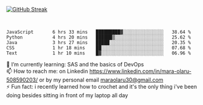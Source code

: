 

[![GitHub Streak](https://streak-stats.demolab.com?user=MaraxD&theme=tokyonight)](https://git.io/streak-stats)
 
 
 <br/>

<!--START_SECTION:waka-->

```text
JavaScript       6 hrs 33 mins   █████████▓░░░░░░░░░░░░░░░   38.64 %
Python           4 hrs 20 mins   ██████▒░░░░░░░░░░░░░░░░░░   25.62 %
Java             3 hrs 27 mins   █████░░░░░░░░░░░░░░░░░░░░   20.35 %
CSS              1 hr 18 mins    ██░░░░░░░░░░░░░░░░░░░░░░░   07.68 %
Text             1 hr 10 mins    █▓░░░░░░░░░░░░░░░░░░░░░░░   06.96 %
```

<!--END_SECTION:waka-->
<!--[![willianrod's wakatime stats](https://github-readme-stats.vercel.app/api/wakatime?username=MaraxD)](https://github.com/anuraghazra/github-readme-stats)-->

🌱 I’m currently learning: SAS and the basics of DevOps<br/>
📫 How to reach me: on Linkedin https://www.linkedin.com/in/mara-olaru-508590203/ or by my personal email maraolaru30@gmail.com <br/>
⚡ Fun fact: i recently learned how to crochet and it's the only thing i've been doing besides sitting in front of my laptop all day <br/>
 
